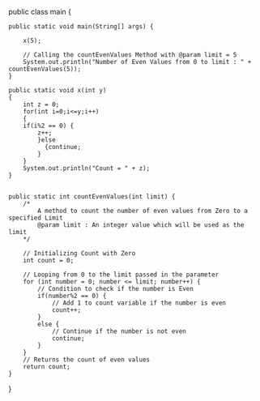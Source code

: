 
public class main {

	public static void main(String[] args) {
		
		x(5);
		
		// Calling the countEvenValues Method with @param limit = 5
		System.out.println("Number of Even Values from 0 to limit : " + countEvenValues(5));
	}
	
	public static void x(int y)
	{
		int z = 0;
		for(int i=0;i<=y;i++) 
		{
		if(i%2 == 0) {
			z++;
			}else 
			  {continue;
			}
		}
		System.out.println("Count = " + z);
	}
	
	
	public static int countEvenValues(int limit) {
		/*
		 	A method to count the number of even values from Zero to a specified Limit  
		 	@param limit : An integer value which will be used as the limit
		*/
		
		// Initializing Count with Zero
		int count = 0;
		
		// Looping from 0 to the limit passed in the parameter
		for (int number = 0; number <= limit; number++) {
			// Condition to check if the number is Even
			if(number%2 == 0) {
				// Add 1 to count variable if the number is even
				count++;
			}
			else {
				// Continue if the number is not even
				continue;
			}
		}
		// Returns the count of even values
		return count;
	}
}
